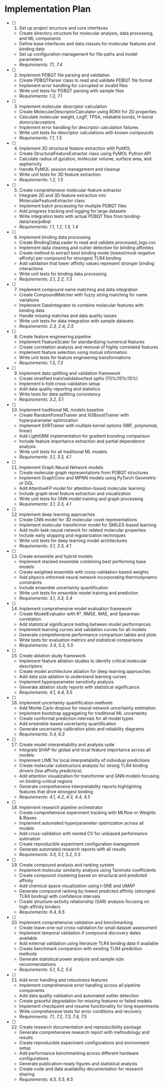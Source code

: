 # Implementation Plan

- [ ] 1. Set up project structure and core interfaces
  - Create directory structure for molecular analysis, data processing, and ML components
  - Define base interfaces and data classes for molecular features and binding data
  - Set up configuration management for file paths and model parameters
  - _Requirements: 7.1, 7.4_

- [ ] 2. Implement PDBQT file parsing and validation
  - Create PDBQTParser class to read and validate PDBQT file format
  - Implement error handling for corrupted or invalid files
  - Write unit tests for PDBQT parsing with sample files
  - _Requirements: 1.3, 7.1_

- [ ] 3. Implement molecular descriptor calculation
  - Create MolecularDescriptorCalculator using RDKit for 2D properties
  - Calculate molecular weight, LogP, TPSA, rotatable bonds, H-bond donors/acceptors
  - Implement error handling for descriptor calculation failures
  - Write unit tests for descriptor calculations with known compounds
  - _Requirements: 1.1, 1.5_

- [ ] 4. Implement 3D structural feature extraction with PyMOL
  - Create StructuralFeatureExtractor class using PyMOL Python API
  - Calculate radius of gyration, molecular volume, surface area, and asphericity
  - Handle PyMOL session management and cleanup
  - Write unit tests for 3D feature extraction
  - _Requirements: 1.2, 1.5_

- [ ] 5. Create comprehensive molecular feature extractor
  - Integrate 2D and 3D feature extraction into MolecularFeatureExtractor class
  - Implement batch processing for multiple PDBQT files
  - Add progress tracking and logging for large datasets
  - Write integration tests with actual PDBQT files from binding-data/raw/pdbqt
  - _Requirements: 1.1, 1.2, 1.3, 1.4_

- [ ] 6. Implement binding data processing
  - Create BindingDataLoader to read and validate processed_logs.csv
  - Implement data cleaning and outlier detection for binding affinities
  - Create method to extract best binding mode (lowest/most negative affinity) per compound for strongest TLR4 binding
  - Add validation that lower affinity values represent stronger binding interactions
  - Write unit tests for binding data processing
  - _Requirements: 2.1, 2.2, 7.3_

- [ ] 7. Implement compound name matching and data integration
  - Create CompoundMatcher with fuzzy string matching for name variations
  - Implement DataIntegrator to combine molecular features with binding data
  - Handle missing matches and data quality issues
  - Write unit tests for data integration with sample datasets
  - _Requirements: 2.3, 2.4, 2.5_

- [ ] 8. Create feature engineering pipeline
  - Implement FeatureScaler for standardizing numerical features
  - Create correlation analysis and removal of highly correlated features
  - Implement feature selection using mutual information
  - Write unit tests for feature engineering transformations
  - _Requirements: 1.5, 7.3_

- [ ] 9. Implement data splitting and validation framework
  - Create stratified train/validation/test splits (70%/15%/15%)
  - Implement k-fold cross-validation setup
  - Add data quality reporting and statistics
  - Write tests for data splitting consistency
  - _Requirements: 3.2, 5.1_

- [ ] 10. Implement traditional ML models baseline
  - Create RandomForestTrainer and XGBoostTrainer with hyperparameter optimization
  - Implement SVRTrainer with multiple kernel options (RBF, polynomial, linear)
  - Add LightGBM implementation for gradient boosting comparison
  - Include feature importance extraction and partial dependence analysis
  - Write unit tests for all traditional ML models
  - _Requirements: 3.1, 3.3, 4.1_

- [ ] 11. Implement Graph Neural Network models
  - Create molecular graph representations from PDBQT structures
  - Implement GraphConv and MPNN models using PyTorch Geometric or DGL
  - Add AttentiveFP model for attention-based molecular learning
  - Include graph-level feature extraction and visualization
  - Write unit tests for GNN model training and graph processing
  - _Requirements: 3.1, 3.3, 4.1_

- [ ] 12. Implement deep learning approaches
  - Create CNN model for 3D molecular voxel representations
  - Implement molecular transformer model for SMILES-based learning
  - Add multi-task neural network for related molecular properties
  - Include early stopping and regularization techniques
  - Write unit tests for deep learning model architectures
  - _Requirements: 3.1, 3.3, 4.1_

- [ ] 13. Create ensemble and hybrid models
  - Implement stacked ensemble combining best performing base models
  - Create weighted ensemble with cross-validation-based weights
  - Add physics-informed neural network incorporating thermodynamic constraints
  - Include ensemble uncertainty quantification
  - Write unit tests for ensemble model training and prediction
  - _Requirements: 3.1, 3.3, 5.4_

- [ ] 14. Implement comprehensive model evaluation framework
  - Create ModelEvaluator with R², RMSE, MAE, and Spearman correlation
  - Add statistical significance testing between model performances
  - Implement learning curves and validation curves for all models
  - Generate comprehensive performance comparison tables and plots
  - Write tests for evaluation metrics and statistical comparisons
  - _Requirements: 3.4, 5.3, 5.5_

- [ ] 15. Create ablation study framework
  - Implement feature ablation studies to identify critical molecular descriptors
  - Create model architecture ablation for deep learning approaches
  - Add data size ablation to understand learning curves
  - Implement hyperparameter sensitivity analysis
  - Generate ablation study reports with statistical significance
  - _Requirements: 4.1, 4.4, 5.5_

- [ ] 16. Implement uncertainty quantification methods
  - Add Monte Carlo dropout for neural network uncertainty estimation
  - Implement bootstrap aggregating for traditional ML uncertainty
  - Create conformal prediction intervals for all model types
  - Add ensemble-based uncertainty quantification
  - Generate uncertainty calibration plots and reliability diagrams
  - _Requirements: 5.4, 6.3_

- [ ] 17. Create model interpretability and analysis suite
  - Integrate SHAP for global and local feature importance across all models
  - Implement LIME for local interpretability of individual predictions
  - Create molecular substructure analysis for strong TLR4 binding drivers (low affinity predictors)
  - Add attention visualization for transformer and GNN models focusing on binding-critical regions
  - Generate comprehensive interpretability reports highlighting features that drive strongest binding
  - _Requirements: 4.1, 4.2, 4.3, 4.4, 4.5_

- [ ] 18. Implement research pipeline orchestrator
  - Create comprehensive experiment tracking with MLflow or Weights & Biases
  - Implement automated hyperparameter optimization across all models
  - Add cross-validation with nested CV for unbiased performance estimation
  - Create reproducible experiment configuration management
  - Generate automated research reports with all results
  - _Requirements: 3.5, 5.1, 5.2, 5.5_

- [ ] 19. Create compound analysis and ranking system
  - Implement molecular similarity analysis using Tanimoto coefficients
  - Create compound clustering based on structural and predicted affinity
  - Add chemical space visualization using t-SNE and UMAP
  - Generate compound ranking by lowest predicted affinity (strongest TLR4 binding) with confidence intervals
  - Create structure-activity relationship (SAR) analysis focusing on high-affinity binders
  - _Requirements: 6.4, 6.5_

- [ ] 20. Implement comprehensive validation and benchmarking
  - Create leave-one-out cross-validation for small dataset assessment
  - Implement temporal validation if compound discovery dates available
  - Add external validation using literature TLR4 binding data if available
  - Create benchmark comparison with existing TLR4 prediction methods
  - Generate statistical power analysis and sample size recommendations
  - _Requirements: 5.1, 5.2, 5.5_

- [ ] 21. Add error handling and robustness features
  - Implement comprehensive error handling across all pipeline components
  - Add data quality validation and automated outlier detection
  - Create graceful degradation for missing features or failed models
  - Implement checkpoint and resume functionality for long experiments
  - Write comprehensive tests for error conditions and recovery
  - _Requirements: 7.1, 7.2, 7.3, 7.4, 7.5_

- [ ] 22. Create research documentation and reproducibility package
  - Generate comprehensive research report with methodology and results
  - Create reproducible experiment configurations and environment setup
  - Add performance benchmarking across different hardware configurations
  - Generate publication-ready figures and statistical analysis
  - Create code and data availability documentation for research sharing
  - _Requirements: 4.5, 5.5, 6.5_
